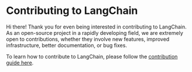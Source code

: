 # Contributing to LangChain

Hi there! Thank you for even being interested in contributing to LangChain.
As an open-source project in a rapidly developing field, we are extremely open to contributions, whether they involve new features, improved infrastructure, better documentation, or bug fixes.

To learn how to contribute to LangChain, please follow the [contribution guide here](https://docs.langchain.com/oss/python/contributing).
